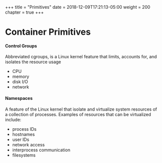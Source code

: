 +++
title = "Primitives"
date = 2018-12-09T17:21:13-05:00
weight = 200
chapter = true
+++

# Container Primitives

#### Control Groups

Abbreviated cgroups, is a Linux kernel feature that limits, accounts for, and isolates the resource usage

* CPU 
* memory
* disk I/O
* network

#### Namespaces

A feature of the Linux kernel that isolate and virtualize system resources of a collection of processes. Examples of resources that can be virtualized include: 

* process IDs
* hostnames
* user IDs
* network access
* interprocess communication
* filesystems





